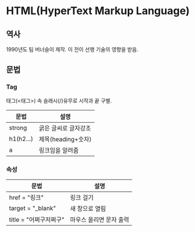 # HTML(HyperText Markup Language)

## 역사

1990년도 팀 버너슬이 제작. 이 전이 선행 기술의 영향을 받음.

## 문법

### Tag

태그(<태그>) 속 슬래시(/)유무로 시작과 끝 구별.

| 문법      | 설명                 |
| --------- | -------------------- |
| strong    | 굵은 글씨로 글자강조 |
| h1(h2...) | 제목(heading+숫자)   |
| a         | 링크임을 알려줌      |

### 속성

| 문법                   | 설명                    |
| ---------------------- | ----------------------- |
| href = "링크"          | 링크 걸기               |
| target = "\_blank"     | 새 창으로 열림          |
| title = "어쩌구저쩌구" | 마우스 올리면 문자 출력 |
